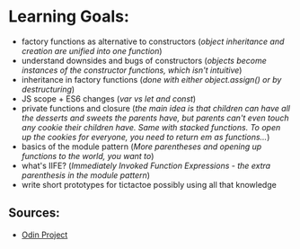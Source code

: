 # Learning Goals:
- factory functions as alternative to constructors (*object inheritance and creation are unified into one function*)
- understand downsides and bugs of constructors (*objects become instances of the constructor functions, which isn't intuitive*)
- inheritance in factory functions (*done with either object.assign() or by destructuring*)
- JS scope + ES6 changes (*var vs let and const*)
- private functions and closure (*the main idea is that children can have all the desserts and sweets the parents have, but parents can't even touch any cookie their children have. Same with stacked functions. To open up the cookies for everyone, you need to return em as functions...*)
- basics of the module pattern (*More parentheses and opening up functions to the world, you want to*)
- what's IIFE? (*Immediately Invoked Function Expressions - the extra parenthesis in the module pattern*)
- write short prototypes for tictactoe possibly using all that knowledge

## Sources:
- [Odin Project](https://www.theodinproject.com/courses/javascript/lessons/factory-functions-and-the-module-pattern "Odin Project Factory Functions")

